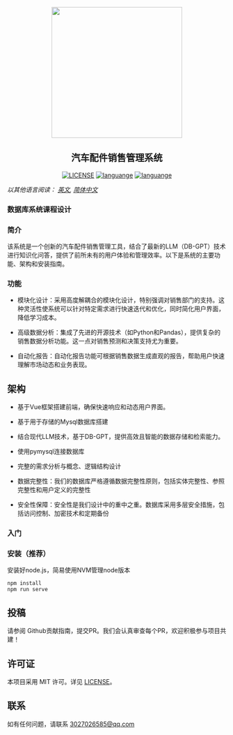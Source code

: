 <p align="center">
<img width=300px height=300px src="https://github.com/Lvjinhong/DBMS_demo/assets/96970081/7b414595-9102-43e4-b94f-fd40caec3514"/>
</p>
<h2 align="center">汽车配件销售管理系统</h2>
<p align="center">
  <!-- <a href="https://travis-ci.com/github/ybygjylj/habits-apriori/"><img src="https://travis-ci.com/ybygjylj/habits-apriori.svg?branch=master" alt="Build Status"></a> -->
  <a href="https://raw.githubusercontent.com/ybygjylj/habits-apriori/master/LICENSE"><img src="https://img.shields.io/badge/license-MIT-blue.svg" alt="LICENSE"></a>
  <a href="https://github.com/topics/cpp"><img src="https://img.shields.io/badge/language-sql-blue.svg" alt="languange"></a>
   <a href="https://github.com/topics/cpp"><img src="https://img.shields.io/badge/language-vue-blue.svg" alt="languange"></a>
  <!-- <a href="https://gitter.im/habits-apriori/community"><img src="https://badges.gitter.im/Join%20Chat.svg" alt="chat"></a> -->
</p>

*以其他语言阅读： [英文](README.md), [简体中文](README.zh_Hans.md)*

### 数据库系统课程设计

### 简介
该系统是一个创新的汽车配件销售管理工具，结合了最新的LLM（DB-GPT）技术进行知识化问答，提供了前所未有的用户体验和管理效率。以下是系统的主要功能、架构和安装指南。

### 功能
- 模块化设计：采用高度解耦合的模块化设计，特别强调对销售部门的支持。这种灵活性使系统可以针对特定需求进行快速迭代和优化，同时简化用户界面，降低学习成本。

- 高级数据分析：集成了先进的开源技术（如Python和Pandas），提供复杂的销售数据分析功能。这一点对销售预测和决策支持尤为重要。

- 自动化报告：自动化报告功能可根据销售数据生成直观的报告，帮助用户快速理解市场动态和业务表现。

## 架构
- 基于Vue框架搭建前端，确保快速响应和动态用户界面。
<!-- 前端代码参考 stu_manage_front 项目。 -->
- 基于用于存储的Mysql数据库搭建

- 结合现代LLM技术，基于DB-GPT，提供高效且智能的数据存储和检索能力。

- 使用pymysql连接数据库

- 完整的需求分析与概念、逻辑结构设计

- 数据完整性：我们的数据库严格遵循数据完整性原则，包括实体完整性、参照完整性和用户定义的完整性

- 安全性保障：安全性是我们设计中的重中之重。数据库采用多层安全措施，包括访问控制、加密技术和定期备份


### 入门

### 安装（推荐）

安装好node.js，简易使用NVM管理node版本
```
npm install
npm run serve
```

## 投稿
请参阅 Github贡献指南，提交PR。我们会认真审查每个PR，欢迎积极参与项目共建！

## 许可证
本项目采用 MIT 许可。详见 [LICENSE](LICENSE)。

## 联系
如有任何问题，请联系 3027026585@qq.com 
